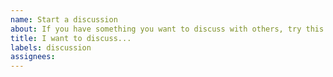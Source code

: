 ```yaml
---
name: Start a discussion
about: If you have something you want to discuss with others, try this.
title: I want to discuss...
labels: discussion
assignees: 
---
```

